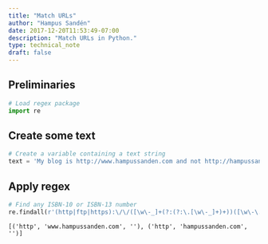 ```yaml
---
title: "Match URLs"
author: "Hampus Sandén"
date: 2017-12-20T11:53:49-07:00
description: "Match URLs in Python."
type: technical_note
draft: false
---
```

## Preliminaries


```python
# Load regex package
import re
```

## Create some text


```python
# Create a variable containing a text string
text = 'My blog is http://www.hampussanden.com and not http://hampussanden.com'
```

## Apply regex


```python
# Find any ISBN-10 or ISBN-13 number
re.findall(r'(http|ftp|https):\/\/([\w\-_]+(?:(?:\.[\w\-_]+)+))([\w\-\.,@?^=%&amp;:/~\+#]*[\w\-\@?^=%&amp;/~\+#])?', text)
```




    [('http', 'www.hampussanden.com', ''), ('http', 'hampussanden.com', '')]


